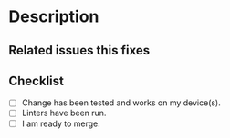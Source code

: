 # Description



## Related issues this fixes



## Checklist

<!-- Remember! You can check these boxes later after posting your PR -->

- [ ] Change has been tested and works on my device(s).
- [ ] Linters have been run.<!-- This is handled by the GitLab CI server as preflight checks. Make sure to fix any errors found -->
- [ ] I am ready to merge.<!-- You can set the title to 'WIP: My PR' to stop merge early -->
